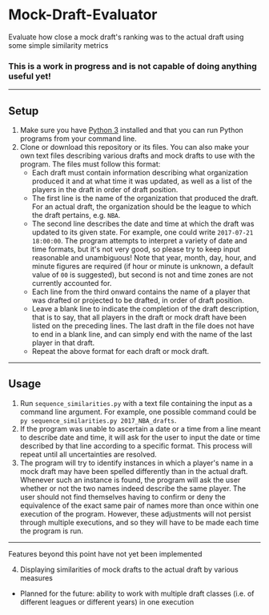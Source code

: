 # Mock-Draft-Evaluator
Evaluate how close a mock draft's ranking was to the actual draft using some simple similarity metrics

### This is a work in progress and is not capable of doing anything useful yet!

----
## Setup
1. Make sure you have [Python 3](https://www.python.org/downloads/) installed and that you can run Python programs from your command line.
2. Clone or download this repository or its files. You can also make your own text files describing various drafts and mock drafts to use with the program. The files must follow this format:
   * Each draft must contain information describing what organization produced it and at what time it was updated, as well as a list of the players in the draft in order of draft position.
   * The first line is the name of the organization that produced the draft. For an actual draft, the organization should be the league to which the draft pertains, e.g. `NBA`.
   * The second line describes the date and time at which the draft was updated to its given state. For example, one could write `2017-07-21 18:00:00`. The program attempts to interpret a variety of date and time formats, but it's not very good, so please try to keep input reasonable and unambiguous! Note that year, month, day, hour, and minute figures are required (if hour or minute is unknown, a default value of `00` is suggested), but second is not and time zones are not currently accounted for.
   * Each line from the third onward contains the name of a player that was drafted or projected to be drafted, in order of draft position.
   * Leave a blank line to indicate the completion of the draft description, that is to say, that all players in the draft or mock draft have been listed on the preceding lines. The last draft in the file does not have to end in a blank line, and can simply end with the name of the last player in that draft.
   * Repeat the above format for each draft or mock draft.

----
## Usage
1. Run `sequence_similarities.py` with a text file containing the input as a command line argument. For example, one possible command could be `py sequence_similarities.py 2017_NBA_drafts`.
2. If the program was unable to ascertain a date or a time from a line meant to describe date and time, it will ask for the user to input the date or time described by that line according to a specific format. This process will repeat until all uncertainties are resolved.
3. The program will try to identify instances in which a player's name in a mock draft may have been spelled differently than in the actual draft. Whenever such an instance is found, the program will ask the user whether or not the two names indeed describe the same player. The user should not find themselves having to confirm or deny the equivalence of the exact same pair of names more than once within one execution of the program. However, these adjustments will not persist through multiple executions, and so they will have to be made each time the program is run.
---
Features beyond this point have not yet been implemented

4. Displaying similarities of mock drafts to the actual draft by various measures
* Planned for the future: ability to work with multiple draft classes (i.e. of different leagues or different years) in one execution
